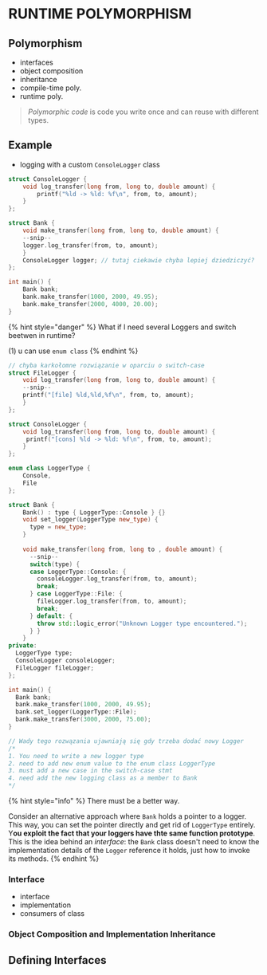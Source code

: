 # RUNTIME POLYMORPHISM

## Polymorphism

* interfaces
* object composition
* inheritance
* compile-time poly.
* runtime poly.

> _Polymorphic code_ is code you write once and can reuse with different types.

## Example

* logging with a custom `ConsoleLogger` class

```cpp
struct ConsoleLogger {
    void log_transfer(long from, long to, double amount) {
        printf("%ld -> %ld: %f\n", from, to, amount);
    }
};

struct Bank {
    void make_transfer(long from, long to, double amount) {
    --snip--
    logger.log_transfer(from, to, amount);
    }
    ConsoleLogger logger; // tutaj ciekawie chyba lepiej dziedziczyć?
};

int main() {
    Bank bank;
    bank.make_transfer(1000, 2000, 49.95);
    bank.make_transfer(2000, 4000, 20.00);
}
```

{% hint style="danger" %}
What if I need several Loggers and switch beetwen in runtime?

\(1\) u can use `enum class`
{% endhint %}

```cpp
// chyba karkołomne rozwiązanie w oparciu o switch-case
struct FileLogger {
    void log_transfer(long from, long to, double amount) {
    --snip--
    printf("[file] %ld,%ld,%f\n", from, to, amount);
    }
};

struct ConsoleLogger {
    void log_transfer(long from, long to, double amount) {
     printf("[cons] %ld -> %ld: %f\n", from, to, amount);
    }
};

enum class LoggerType {
    Console,
    File
};

struct Bank {
    Bank() : type { LoggerType::Console } {}
    void set_logger(LoggerType new_type) {
      type = new_type;
    }
    
    void make_transfer(long from, long to , double amount) {
      --snip--
      switch(type) {
      case LoggerType::Console: {
        consoleLogger.log_transfer(from, to, amount);
        break;
      } case LoggerType::File: {
        fileLogger.log_transfer(from, to, amount);
        break;
      } default: {
        throw std::logic_error("Unknown Logger type encountered.");
      } }
    }
private:
  LoggerType type;
  ConsoleLogger consoleLogger;
  FileLogger fileLogger;
};

int main() {
  Bank bank;
  bank.make_transfer(1000, 2000, 49.95);
  bank.set_logger(LoggerType::File);
  bank.make_transfer(3000, 2000, 75.00);
}

// Wady tego rozwązania ujawniają się gdy trzeba dodać nowy Logger
/*
1. You need to write a new logger type
2. need to add new enum value to the enum class LoggerType
3. must add a new case in the switch-case stmt
4. need add the new logging class as a member to Bank
*/
```

{% hint style="info" %}
There must be a better way.

Consider an alternative approach where `Bank` holds a pointer to a logger. This way, you can set the pointer directly and get rid of `LoggerType` entirely. Y**ou exploit the fact that your loggers have thte same function prototype**. This is the idea behind an _interface_: the `Bank` class doesn't need to know the implementation details of the `Logger` reference it holds, just how to invoke its methods.
{% endhint %}

### Interface

* interface
* implementation
* consumers of class

### Object Composition and Implementation Inheritance

## Defining Interfaces





